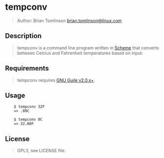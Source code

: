 # tempconv

> Author: Brian Tomlinson <brian.tomlinson@linux.com>


## Description

> tempconv is a command line program written in [Scheme](http://schemers.org/) that converts between Celcius and 
> Fahrenheit temperatures based on input.


## Requirements

> tempconv requires [GNU Guile v2.0.x+](https://www.gnu.org/software/guile/).


## Usage


```
    $ tempconv 32F
    => .00C

    $ tempconv 0C
    => 32.00F
```


## License

> GPL3, see LICENSE file.
